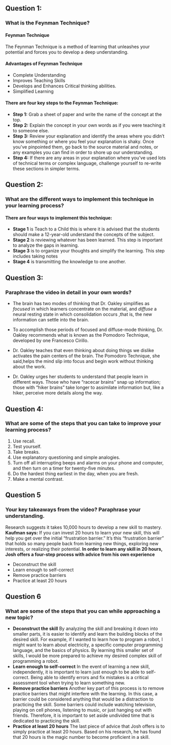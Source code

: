 ## Question 1:
### What is the Feynman Technique?
#### Feynman Technique
The Feynman Technique is a method of learning that unleashes your potential and forces you to develop a deep understanding.

#### Advantages of Feynman Technique
- Complete Understanding
- Improves Teaching Skills
- Develops and Enhances Critical thinking abilities.
- Simplified Learning
#### There are four key steps to the Feynman Technique:

* **Step 1:** Grab a sheet of paper and write the name of the concept at the top.
* **Step 2:** Explain the concept in your own words as if you were teaching it to someone else. 
* **Step 3:** Review your explanation and identify the areas where you didn’t know something or where you feel your explanation is shaky. Once you've pinpointed them, go back to the source material and notes, or any examples you can find in order to shore up our understanding.
* **Step 4:** If there are any areas in your explanation where you’ve used lots of technical terms or complex language, challenge yourself to re-write these sections in simpler terms.

## Question 2:
### What are the different ways to implement this technique in your learning process?
#### There are four ways to implement this technique:

* **Stage 1** is Teach to a Child this is where it is advised that the students should make a 12-year-old understand the concepts of the subject. 
* **Stage 2** is reviewing whatever has been learned. This step is important to analyze the gaps in learning.
* **Stage 3** is to organize your thoughts and simplify the learning. This step includes taking notes  
* **Stage 4** is transmitting the knowledge to one another. 

## Question 3:
### Paraphrase the video in detail in your own words?

* The brain has two modes of thinking that Dr. Oakley simplifies as *focused* in which learners concentrate on the material, and *diffuse* a neural resting state in which consolidation occurs ,that is, the new information can settle into the brain. 

* To accomplish those periods of focused and diffuse-mode thinking, Dr. Oakley recommends what is known as the Pomodoro Technique, developed by one Francesco Cirillo.  

* Dr. Oakley teaches that even thinking about doing things we dislike activates the pain centers of the brain. The Pomodoro Technique, she said,helps the mind slip into focus and begin work without thinking about the work.

* Dr. Oakley urges her students to understand that people learn in different ways. Those who have “racecar brains” snap up information; those with “hiker brains” take longer to assimilate information but, like a hiker, perceive more details along the way. 

## Question 4:
### What are some of the steps that you can take to improve your learning process?

1. Use recall. 
2. Test yourself.   
3. Take breaks. 
4. Use explanatory questioning and simple analogies. 
5. Turn off all interrupting beeps and alarms on your phone and computer, and then turn on a timer for twenty-five minutes. 
6. Do the hardest thing earliest in the day, when you are fresh.
7. Make a mental contrast. 

## Question 5
### Your key takeaways from the video? Paraphrase your understanding.
Research suggests it takes 10,000 hours to develop a new skill to mastery.
**Kaufman says:**
If you can invest 20 hours to learn your new skill, this will help you get over the initial “frustration barrier.”   It’s this “frustration barrier” that holds so many people back from learning new things, exploring new interests, or realizing their potential.
**In order to learn any skill in 20 hours, Josh offers a four-step process with advice from his own experience**
* Deconstruct the skill
* Learn enough to self-correct
* Remove practice barriers
* Practice at least 20 hours

## Question 6
### What are some of the steps that you can while approaching a new topic?
* **Deconstruct the skill**
By analyzing the skill and breaking it down into smaller parts, it is easier to identify and learn the building blocks of the desired skill.  For example, if I wanted to learn how to program a robot, I might want to learn about electricity, a specific computer programming language, and the basics of physics. By learning this smaller set of skills, I would be more prepared to achieve my desired complex skill of programming a robot.
* **Learn enough to self-correct**
In the event of learning a new skill, independently, it is important to learn just enough to be able to self-correct. Being able to identify errors and fix mistakes is a critical assessment tool when trying to learn something new.  
* **Remove practice barriers**
Another key part of this process is to remove practice barriers that might interfere with the learning. In this case, a barrier could be considered anything that would be a distraction to practicing the skill. Some barriers could include watching television, playing on cell phones, listening to music, or just hanging out with friends. Therefore, it is important to set aside undivided time that is dedicated to practicing the skill.  
* **Practice at least 20 hours**
The last piece of advice that Josh offers is to simply practice at least 20 hours.  Based on his research, he has found that 20 hours is the magic number to become proficient in a skill.  
